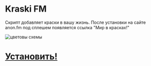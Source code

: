 Kraski FM
=========

Скрипт добавляет краски в вашу жизнь. После установки на сайте anon.fm под сплешем появляется ссылка "Мир в красках!"


![цветовы схемы](http://s3.amazonaws.com/uso_ss/22760/large.png)

# [Установить!](https://raw.githubusercontent.com/levelfm/kraskifm/master/kraskifm.user.js)
